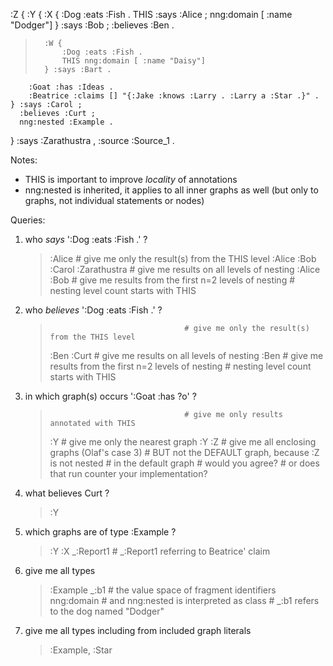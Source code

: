 :Z {
    :Y {
        :X { 
            :Dog :eats :Fish .
            THIS :says :Alice ;
                 nng:domain [ :name "Dodger"]
        } :says :Bob ;
          :believes :Ben .
>       :W {
>           :Dog :eats :Fish .
>           THIS nng:domain [ :name "Daisy"]
>       } :says :Bart .
        :Goat :has :Ideas .
        :Beatrice :claims [] "{:Jake :knows :Larry . :Larry a :Star .}" .
    } :says :Carol ;
      :believes :Curt ;
      nng:nested :Example .
} :says :Zarathustra  ,
  :source :Source_1 .


Notes: 
- THIS is important to improve *locality* of annotations
- nng:nested is inherited, it applies to all inner graphs as well
  (but only to graphs, not individual statements or nodes)


Queries:

1) who *says* ':Dog :eats :Fish .' ?
    > :Alice                            # give me only the result(s) from the THIS level
    > :Alice :Bob :Carol :Zarathustra   # give me results on all levels of nesting
    > :Alice :Bob                       # give me results from the first n=2 levels of nesting
                                        # nesting level count starts with THIS

2) who *believes* ':Dog :eats :Fish .' ?
    >                                   # give me only the result(s) from the THIS level
    > :Ben :Curt                        # give me results on all levels of nesting
    > :Ben                              # give me results from the first n=2 levels of nesting
                                        # nesting level count starts with THIS

3) in which graph(s) occurs ':Goat :has ?o' ?
    >                                   # give me only results annotated with THIS
    > :Y                                # give me only the nearest graph
    > :Y :Z                             # give me all enclosing graphs (Olaf's case 3)
                                        # BUT not the DEFAULT graph, because :Z is not nested 
                                        #   in the default graph
                                        #   would you agree?
                                        #   or does that run counter your implementation?

4) what believes Curt ?
    > :Y

5) which graphs are of type :Example ?
    > :Y :X _:Report1                   # _:Report1 referring to Beatrice' claim

6) give me all types
    > :Example _:b1                     # the value space of fragment identifiers nng:domain
                                        # and nng:nested is interpreted as class
                                        # _:b1 refers to the dog named "Dodger"

7) give me all types including from included graph literals
    > :Example, :Star

